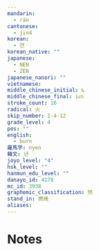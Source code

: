 ```yaml
---
mandarin:
  - rán
cantonese:
  - jin4
korean:
  - 연
korean_native: ""
japanese:
  - NEN
  - ZEN
japanese_nanori: ""
vietnamese:
middle_chinese_initial: ȵ
middle_chinese_final: iᴇn
stroke_count: 16
radical: 火
skip_number: 1-4-12
grade_level: 4
pos: ""
english:
  - burn
羅馬字: nyen
韓文: 년
joyo_level: "4"
hsk_level: ""
hanmun_edu_level: ""
danayo_id: 4178
mc_id: 3938
graphemic_classification: 然
stand_in: 燃焼
aliases:
---
```


# Notes
